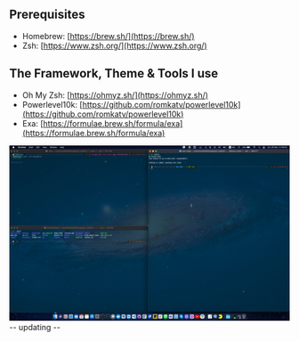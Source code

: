## Prerequisites

- Homebrew: [https://brew.sh/](https://brew.sh/)
- Zsh: [https://www.zsh.org/](https://www.zsh.org/)

## The Framework, Theme & Tools I use

- Oh My Zsh: [https://ohmyz.sh/](https://ohmyz.sh/)
- Powerlevel10k: [https://github.com/romkatv/powerlevel10k](https://github.com/romkatv/powerlevel10k)
- Exa: [https://formulae.brew.sh/formula/exa](https://formulae.brew.sh/formula/exa)

![Screenshot](https://raw.githubusercontent.com/robotechno/robotechno.github.io/master/_posts/Screen%20Shot%202021-09-26%20at%2021.46.42.jpg)
-- updating --
